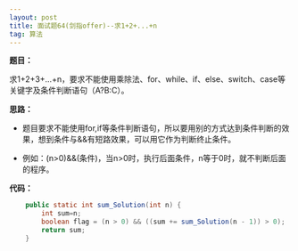 ```yaml
---
layout: post
title: 面试题64(剑指offer)--求1+2+...+n
tag: 算法
---
```


**题目：**

求1+2+3+...+n，要求不能使用乘除法、for、while、if、else、switch、case等关键字及条件判断语句（A?B:C）。

**思路：**

- 题目要求不能使用for,if等条件判断语句，所以要用别的方式达到条件判断的效果，想到条件与&&有短路效果，可以用它作为判断终止条件。

- 例如：(n>0)&&(条件)，当n>0时，执行后面条件，n等于0时，就不判断后面的程序。

**代码：**

```java
 	public static int sum_Solution(int n) {
        int sum=n;
        boolean flag = (n > 0) && ((sum += sum_Solution(n - 1)) > 0);
        return sum;
    }
```

